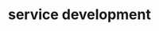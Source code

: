 ---
layout: layout-categories
title: service development
nav: false
permalink: /projects/service-development/
weight: 102
---